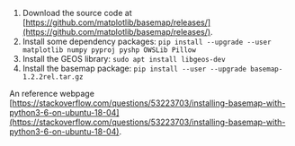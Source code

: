 1. Download the source code at [https://github.com/matplotlib/basemap/releases/](https://github.com/matplotlib/basemap/releases/).
2. Install some dependency packages: `pip install --upgrade --user matplotlib numpy pyproj pyshp OWSLib Pillow`
3. Install the GEOS library: `sudo apt install libgeos-dev`
4. Install the basemap package: `pip install --user --upgrade basemap-1.2.2rel.tar.gz`


An reference webpage [https://stackoverflow.com/questions/53223703/installing-basemap-with-python3-6-on-ubuntu-18-04](https://stackoverflow.com/questions/53223703/installing-basemap-with-python3-6-on-ubuntu-18-04).


